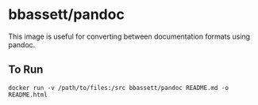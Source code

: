 # bbassett/pandoc
This image is useful for converting between documentation formats using pandoc.

## To Run
```
docker run -v /path/to/files:/src bbassett/pandoc README.md -o README.html
```

